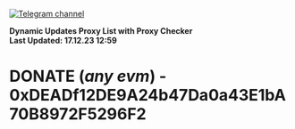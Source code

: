 [![Telegram channel](https://img.shields.io/endpoint?url=https://runkit.io/damiankrawczyk/telegram-badge/branches/master?url=https://t.me/n4z4v0d)](https://t.me/n4z4v0d) 

**Dynamic Updates Proxy List with Proxy Checker**  
**Last Updated: 17.12.23 12:59**

# DONATE (_any evm_) - 0xDEADf12DE9A24b47Da0a43E1bA70B8972F5296F2
